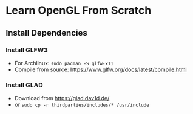 # Learn OpenGL From Scratch

## Install Dependencies

### Install GLFW3

- For Archlinux: `sudo pacman -S glfw-x11`
- Compile from source: https://www.glfw.org/docs/latest/compile.html

### Install GLAD

- Download from https://glad.dav1d.de/
- or `sudo cp -r thirdparties/includes/* /usr/include`
